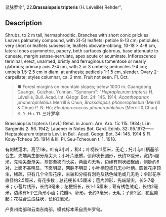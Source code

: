 显脉罗伞",
22.**Brassaiopsis tripteris** (H. Léveillé) Rehder",

## Description
Shrubs, to 2 m tall, hermaphroditic. Branches with short conic prickles. Leaves palmately compound, with 3(-5) leaflets; petiole 8-13 cm; petiolules very short or leaflets subsessile; leaflets obovate-oblong, 10-18 × 4-8 cm, lateral ones asymmetric, papery, both surfaces glabrous, base attenuate to cuneate, margin setose-serrulate, apex acute or acuminate. Inflorescence terminal, erect, unarmed, bristly and ferruginous tomentose or nearly glabrous; primary axis 2-4 cm, with 2 or 3 umbels; peduncles 1-4 cm; umbels 1.5-2.5 cm in diam. at anthesis; pedicels 1-1.5 cm, slender. Ovary 2-carpellate; styles columnar, ca. 2 mm. Fruit not seen. Fl. Oct.

> ● Forest margins on mountain slopes; below 1000 m. Guangdong, Guangxi, Guizhou, Yunnan.
  "Synonym": "*Heptapleurum tripteris* H. Léveillé, Bull. Acad. Int. Géogr. Bot. 24: 145. 1914; *Acanthopanax phanerophlebius* Merrill &amp; Chun; *Brassaiopsis phanerophlebia* (Merrill &amp; Chun) P. N. Hô; *Eleutherococcus phanerophlebius* (Merrill &amp; Chun) S. Y. Hu.
**11. 三叶罗伞**

Brassaiopsis tripteris (Levl.) Rehd. in Journ. Arn. Arb. 15: 115. 1934; Li in Sargentis 2: 56. 1942; Lauener in Notes Bot. Gard. Edinb. 32: 95.1972——Heptapleurum tripteris Levl. in Bull. Acad. Geogr. Bot. 34: 145. 1914 & Fl. Kouy-Tcheou 35. 1914 & Ill. Pl. Seu-Tcheouen t. 1. 1918.

有刺矮灌木，高至1米。叶有3小叶，稀4；叶柄长11厘米，无毛；托叶与叶柄基部合生，先端离生部分渐尖头；小叶片纸质，倒卵状长圆形，长约13厘米，宽约5厘米，先端尖至渐尖，基部渐狭而长尖，两面均无毛，边缘有刺状细锯齿，侧脉约6对，上面不甚明显，下面明显，网脉不明显；小叶柄短或几无小叶柄。圆锥花序顶生，稀疏，只有几个伞形花序，主轴和分枝有刚毛及锈色绒毛或几无毛；伞形花序直径约2.5厘米，有花多数；总花梗长4.5厘米；苞片卵形，先端渐尖，长5-7毫米；小苞片线形，长约3毫米；花梗细长，长1-1.5厘米；萼有锈色绒毛，长约2毫米，边缘有5个三角形小齿；花瓣5，卵形，长约3毫米，无毛；子房2室，花盘隆起；花柱合生成柱状，长约2毫米。

产贵州南部和云南东南部。模式标本采自贵州罗甸。
